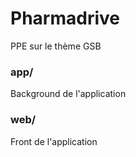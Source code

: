 # Pharmadrive

PPE sur le thème GSB

### app/
Background de l'application

### web/
Front de l'application
